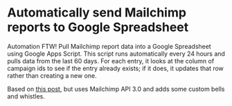 # Automatically send Mailchimp reports to Google Spreadsheet
Automation FTW! Pull Mailchimp report data into a Google Spreadsheet using Google Apps Script. This script runs automatically every 24 hours and pulls data from the last 60 days. For each entry, it looks at the column of campaign ids to see if the entry already exists; if it does, it updates that row rather than creating a new one.

Based on [this post](http://trevorfox.com/2014/03/automate-mailchimp-reporting-google-spreadsheets/), but uses Mailchimp API 3.0 and adds some custom bells and whistles.
